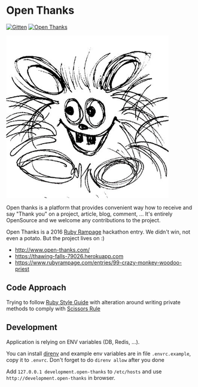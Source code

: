 # Open Thanks

[![Gitten](http://gittens.r15.railsrumble.com//badge/open-thanks/open-thanks)](http://gittens.r15.railsrumble.com/gitten/open-thanks/open-thanks)
[![Open Thanks](http://open-thanks.2016.rubyrampage.com/images/thanks-1.svg)](http://open-thanks.2016.rubyrampage.com/r/ytdkrigb)

![Logo](https://raw.githubusercontent.com/crazy-monkey-woodoo-priest/open-thanks/master/app/assets/images/potatko-1.jpg)

Open thanks is a platform that provides convenient way how to receive and say "Thank you" on a project, article, blog, comment, ... It's entirely OpenSource and we welcome any contributions to the project.

Open Thanks is a 2016 [Ruby Rampage](https://www.rubyrampage.com) hackathon entry. We didn't win, not even a potato. But the project lives on :)

* http://www.open-thanks.com/
* https://thawing-falls-79026.herokuapp.com
* https://www.rubyrampage.com/entries/99-crazy-monkey-woodoo-priest

## Code Approach

Trying to follow [Ruby Style Guide](https://github.com/bbatsov/ruby-style-guide)
with alteration around writing private methods to comply with
[Scissors Rule](http://www.eq8.eu/blogs/16-scissors-rule-in-coding)

## Development

Application is relying on ENV variables (DB, Redis, ...). 

You can install [direnv](http://direnv.net/) and example env variables
are in file `.envrc.example`, copy it to `.envrc`. Don't forget to do
`direnv allow` after you done


Add `127.0.0.1 development.open-thanks` to `/etc/hosts`
and use `http://development.open-thanks` in browser.

